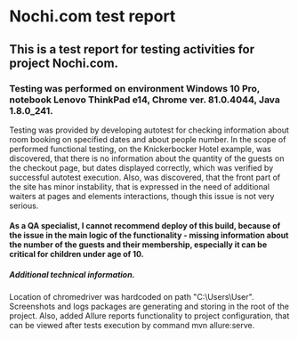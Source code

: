 # Nochi.com test report
## This is a test report for testing activities for project Nochi.com.
### Testing was performed on environment Windows 10 Pro, notebook Lenovo ThinkPad e14, Chrome ver. 81.0.4044, Java 1.8.0_241.
Testing was provided by developing autotest for checking information about room booking on specified dates and about people number.
In the scope of performed functional testing, on the Knickerbocker Hotel example, was discovered, that there is no
information about the quantity of the guests on the checkout page, but dates displayed correctly,
which was verified by successful autotest execution.
Also, was discovered, that the front part of the site has minor instability, that is expressed in the need
of additional waiters at pages and elements interactions, though this issue is not very serious.
#### As a QA specialist, I cannot recommend deploy of this build, because of the issue in the main logic of the functionality - missing information about the number of the guests and their membership, especially it can be critical for children under age of 10.

##### Additional technical information.
Location of chromedriver was hardcoded on path "C:\Users\User". Screenshots and logs packages are generating and storing in the root of the project. Also, added Allure reports functionality to project configuration, that can be viewed after tests execution by command mvn allure:serve.
